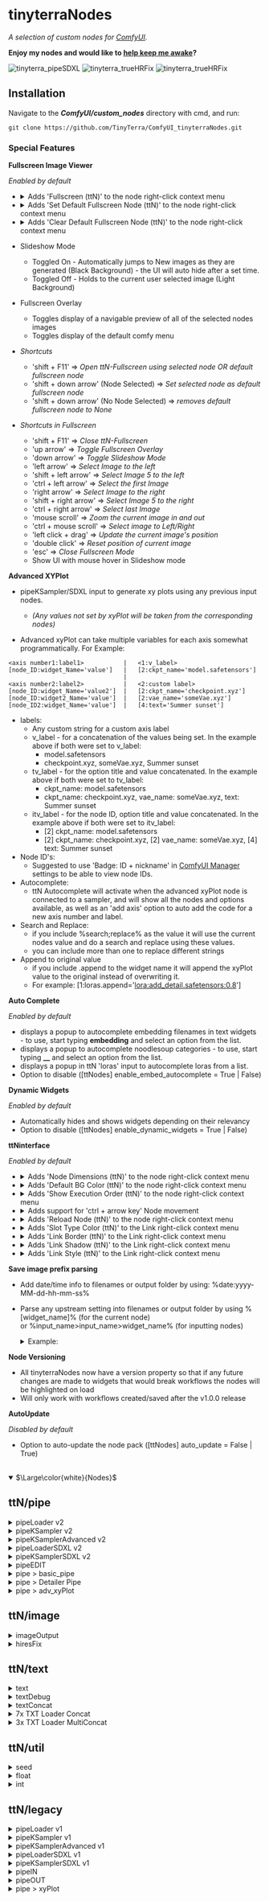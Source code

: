 # tinyterraNodes

*A selection of custom nodes for [ComfyUI](https://github.com/comfyanonymous/ComfyUI).*

**Enjoy my nodes and would like to [help keep me awake](buymeacoffee.com/tinyterra)?**

![tinyterra_pipeSDXL](workflows/tinyterra_pipeSDXL.png)
![tinyterra_trueHRFix](workflows/tinyterra_trueHRFix.png)
![tinyterra_trueHRFix](workflows/tinyterra_xyPlot.png)

## Installation
Navigate to the **_ComfyUI/custom_nodes_** directory with cmd, and run:

`git clone https://github.com/TinyTerra/ComfyUI_tinyterraNodes.git`

### Special Features
**Fullscreen Image Viewer**

*Enabled by default*

+ <details><summary>Adds 'Fullscreen (ttN)' to the node right-click context menu</summary> Opens a Fullscreen image viewer - containing all images generated by the selected node during the current comfy session.
+ <details><summary>Adds 'Set Default Fullscreen Node (ttN)' to the node right-click context menu</summary> Sets the currently selected node as the default Fullscreen node
+ <details><summary>Adds 'Clear Default Fullscreen Node (ttN)' to the node right-click context menu</summary> Clears the assigned default Fullscreen node
<break>

+ Slideshow Mode
    + Toggled On - Automatically jumps to New images as they are generated (Black Background) - the UI will auto hide after a set time.
    + Toggled Off - Holds to the current user selected image (Light Background)
+ Fullscreen Overlay
    + Toggles display of a navigable preview of all of the selected nodes images
    + Toggles display of the default comfy menu

+ *Shortcuts*
  + 'shift + F11' => _Open ttN-Fullscreen using selected node OR default fullscreen node_
  + 'shift + down arrow' (Node Selected) => _Set selected node as default fullscreen node_
  + 'shift + down arrow' (No Node Selected) => _removes default fullscreen node to None_

+ *Shortcuts in Fullscreen*
  + 'shift + F11' => _Close ttN-Fullscreen_
  + 'up arrow' => _Toggle Fullscreen Overlay_
  + 'down arrow' => _Toggle Slideshow Mode_
  + 'left arrow' => _Select Image to the left_
  + 'shift + left arrow' => _Select Image 5 to the left_
  + 'ctrl + left arrow' => _Select the first Image_
  + 'right arrow' => _Select Image to the right_
  + 'shift + right arrow' => _Select Image 5 to the right_
  + 'ctrl + right arrow' => _Select last Image_
  + 'mouse scroll' =>  _Zoom the current image in and out_
  + 'ctrl + mouse scroll' => _Select image to Left/Right_
  + 'left click + drag' => _Update the current image's position_
  + 'double click' => _Reset position of current image_
  + 'esc' => _Close Fullscreen Mode_
  + Show UI with mouse hover in Slideshow mode

**Advanced XYPlot**
+ pipeKSampler/SDXL input to generate xy plots using any previous input nodes.
    + _(Any values not set by xyPlot will be taken from the corresponding nodes)_

+ Advanced xyPlot can take multiple variables for each axis somewhat programmatically. For Example:

```
<axis number1:label1>           |   <1:v_label>
[node_ID:widget_Name='value']   |   [2:ckpt_name='model.safetensors']
                                |
<axis number2:label2>           |   <2:custom label>
[node_ID:widget_Name='value2']  |   [2:ckpt_name='checkpoint.xyz']
[node_ID:widget2_Name='value']  |   [2:vae_name='someVae.xyz']
[node_ID2:widget_Name='value']  |   [4:text='Summer sunset']
```
+  labels:
    + Any custom string for a custom axis label
    + v_label - for a concatenation of the values being set. In the example above if both were set to v_label:
        + model.safetensors
        + checkpoint.xyz, someVae.xyz, Summer sunset
    + tv_label - for the option title and value concatenated. In the example above if both were set to tv_label:
        + ckpt_name: model.safetensors
        + ckpt_name: checkpoint.xyz, vae_name: someVae.xyz, text: Summer sunset
    + itv_label - for the node ID, option title and value concatenated. In the example above if both were set to itv_label:
        + [2] ckpt_name: model.safetensors
        + [2] ckpt_name: checkpoint.xyz, [2] vae_name: someVae.xyz, [4] text: Summer sunset
+ Node ID's:
    + Suggested to use 'Badge: ID + nickname' in [ComfyUI Manager](https://github.com/ltdrdata/ComfyUI-Manager) settings to be able to view node IDs.
+ Autocomplete:
    + ttN Autocomplete will activate when the advanced xyPlot node is connected to a sampler, and will show all the nodes and options available, as well as an 'add axis' option to auto add the code for a new axis number and label.
+ Search and Replace:
    + if you include %search;replace% as the value it will use the current nodes value and do a search and replace using these values.
    + you can include more than one to replace different strings
+ Append to original value
    + if you include .append to the widget name it will append the xyPlot value to the original instead of overwriting it.
    + For example: [1:loras.append='<lora:add_detail.safetensors:0.8>']

**Auto Complete**

*Enabled by default*
+ displays a popup to autocomplete embedding filenames in text widgets - to use, start typing **embedding** and select an option from the list.
+ displays a popup to autocomplete noodlesoup categories - to use, start typing **__** and select an option from the list.
+ displays a popup in ttN 'loras' input to autocomplete loras from a list.
+ Option to disable ([ttNodes] enable_embed_autocomplete = True | False)

**Dynamic Widgets**

*Enabled by default*

+ Automatically hides and shows widgets depending on their relevancy
+ Option to disable ([ttNodes] enable_dynamic_widgets = True | False)

**ttNinterface**

*Enabled by default*

+ <details><summary>Adds 'Node Dimensions (ttN)' to the node right-click context menu</summary> Allows setting specific node Width and Height values as long as they are above the minimum size for the given node.
+ <details><summary>Adds 'Default BG Color (ttN)' to the node right-click context menu</summary> Allows setting specific default background color for every node added.
+ <details><summary>Adds 'Show Execution Order (ttN)' to the node right-click context menu</summary> Toggles execution order flags on node corners.
+ <details><summary>Adds support for 'ctrl + arrow key' Node movement</summary> This aligns the node(s) to the set ComfyUI grid spacing size and move the node in the direction of the arrow key by the grid spacing value. Holding shift in addition will move the node by the grid spacing size * 10.
+ <details><summary>Adds 'Reload Node (ttN)' to the node right-click context menu</summary> Creates a new instance of the node with the same position, size, color and title . It attempts to retain set widget values which is useful for replacing nodes when a node/widget update occurs </details>
+ <details><summary>Adds 'Slot Type Color (ttN)' to the Link right-click context menu</summary> Opens a color picker dialog menu to update the color of the selected link type. </details>
+ <details><summary>Adds 'Link Border (ttN)' to the Link right-click context menu</summary> Toggles link line border. </details>
+ <details><summary>Adds 'Link Shadow (ttN)' to the Link right-click context menu</summary> Toggles link line shadow. </details>
+ <details><summary>Adds 'Link Style (ttN)' to the Link right-click context menu</summary> Sets the default link line type. </details>


**Save image prefix parsing**

+ Add date/time info to filenames or output folder by using: %date:yyyy-MM-dd-hh-mm-ss%
+ Parse any upstream setting into filenames or output folder by using %[widget_name]% (for the current node) <br>
or %input_name>input_name>widget_name% (for inputting nodes) <br>
  <details><summary>Example:
  </summary>

  ![tinyterra_prefixParsing](workflows/tinyterra_prefixParsing.png)
  </details>

**Node Versioning**

+ All tinyterraNodes now have a version property so that if any future changes are made to widgets that would break workflows the nodes will be highlighted on load
+ Will only work with workflows created/saved after the v1.0.0 release

**AutoUpdate**

*Disabled by default*

+ Option to auto-update the node pack ([ttNodes] auto_update = False | True)

<br>
<details open>
	<summary>$\Large\color{white}{Nodes}$</summary>

## ttN/pipe

<details>
  <summary>pipeLoader v2</summary>

(Includes [ADV_CLIP_emb](https://github.com/BlenderNeko/ComfyUI_ADV_CLIP_emb))

![pipeLoader](https://github.com/TinyTerra/ComfyUI_tinyterraNodes/assets/115619949/deb74ef1-43a7-4fd5-9cdd-b4487eaee6f0)

   </details>

<details>
  <summary>pipeKSampler v2</summary>


Embedded with Advanced CLIP Text Encode with an additional pipe output

![pipeKSampler](https://github.com/TinyTerra/ComfyUI_tinyterraNodes/assets/115619949/0f33d9aa-65ea-4b4f-88fd-033e7c4f1e2a)


Old node layout:

<img src="https://github.com/TinyTerra/ComfyUI_tinyterraNodes/assets/115619949/32b189de-42e3-4464-b3b2-4e0e225e6abe"  width="50%">

With pipeLoader and pipeKSampler:

<img src="https://github.com/TinyTerra/ComfyUI_tinyterraNodes/assets/115619949/c806c2e3-2efb-44cb-bdf0-3fbc20251456"  width="50%">
  </details>

<details>
  <summary>pipeKSamplerAdvanced v2</summary>

Embedded with Advanced CLIP Text Encode with an additional pipe output

![pipeKSampler Advanced](https://github.com/TinyTerra/ComfyUI_tinyterraNodes/assets/115619949/31dd3860-6cb0-417b-9912-f3f5a37df68b)
  </details>

  <details>
  <summary>pipeLoaderSDXL v2</summary>

SDXL Loader and Advanced CLIP Text Encode with an additional pipe output

![pipeLoaderSDXL](https://github.com/TinyTerra/ComfyUI_tinyterraNodes/assets/115619949/cb6e43f8-a1c7-47f8-aab7-d403908bf83b)

   </details>

<details>
  <summary>pipeKSamplerSDXL v2</summary>

SDXL Sampler (base and refiner in one) and Advanced CLIP Text Encode with an additional pipe output

![pipeLoaderSDXL](https://github.com/TinyTerra/ComfyUI_tinyterraNodes/assets/115619949/cb6e43f8-a1c7-47f8-aab7-d403908bf83b)

Old node layout:

<img src="https://github.com/TinyTerra/ComfyUI_tinyterraNodes/assets/115619949/6fe28463-6ca4-4d45-818a-bbe91d84f3c4"  width="50%">

With pipeLoaderSDXL and pipeKSamplerSDXL:

<img src="https://github.com/TinyTerra/ComfyUI_tinyterraNodes/assets/115619949/faa5c807-c96c-4734-99cd-34e6024c32fb"  width="50%">
  </details>



<details>
  <summary>pipeEDIT</summary>

Update/Overwrite any of the 8 original inputs in a Pipe line with new information.
+ _**Inputs -** pipe, model, conditioning, conditioning, samples, vae, clip, image, seed_
+ _**Outputs -** pipe_
   </details>

<details>
  <summary>pipe > basic_pipe</summary>

Convert ttN pipe line to basic pipe (to be compatible with [ImpactPack](https://github.com/ltdrdata/ComfyUI-Impact-Pack)), WITH original pipe throughput
+ _**Inputs -** pipe[model, conditioning, conditioning, samples, vae, clip, image, seed]_
+ _**Outputs -** basic_pipe[model, clip, vae, conditioning, conditioning], pipe_
   </details>

<details>
  <summary>pipe > Detailer Pipe</summary>

Convert ttN pipe line to detailer pipe (to be compatible with [ImpactPack](https://github.com/ltdrdata/ComfyUI-Impact-Pack)), WITH original pipe throughput
+ _**Inputs -** pipe[model, conditioning, conditioning, samples, vae, clip, image, seed], bbox_detector, sam_model_opt_
+ _**Outputs -** detailer_pipe[model, vae, conditioning, conditioning, bbox_detector, sam_model_opt], pipe_
   </details>

<details>
  <summary>pipe > adv_xyPlot</summary>

pipeKSampler input to generate xy plots using sampler and loader values. (Any values not set by xyPlot will be taken from the corresponding nodes)

![adv_xyPlot](https://github.com/TinyTerra/ComfyUI_tinyterraNodes/assets/115619949/4443f88e-5e95-413b-9eb1-caf643b19ba1)
   </details>

## ttN/image

<details>
  <summary>imageOutput</summary>

Preview or Save an image with one node, with image throughput.
+ _**Inputs -** image, image output[Hide, Preview, Save, Hide/Save], output path, save prefix, number padding[None, 2-9], file type[PNG, JPG, JPEG, BMP, TIFF, TIF] overwrite existing[True, False], embed workflow[True, False]_
+ _**Outputs -** image_

</details>

<details>
  <summary>hiresFix</summary>

Upscale image by model, optional rescale of result image.
+ _**Inputs -** image, vae, upscale_model, rescale_after_model[true, false], rescale[by_percentage, to Width/Height], rescale method[nearest-exact, bilinear, area], factor, width, height, crop, image_output[Hide, Preview, Save], save prefix, output_latent[true, false]_
+ _**Outputs -** image, latent_
   </details>

## ttN/text
<details>
  <summary>text</summary>

Basic TextBox Loader.
+ _**Outputs -** text (STRING)_
   </details>

<details>
  <summary>textDebug</summary>

Text input, to display text inside the node, with optional print to console.
+ _**inputs -** text, print_to_console_
+ _**Outputs -** text (STRING)_
   </details>

<details>
  <summary>textConcat</summary>

3 TextBOX inputs with a single concatenated output.
+ _**inputs -** text1, text2, text3 (STRING's), delimiter_
+ _**Outputs -** text (STRING)_
   </details>

<details>
  <summary>7x TXT Loader Concat</summary>

7 TextBOX inputs concatenated with spaces into a single output, AND seperate text outputs.
+ _**inputs -** text1, text2, text3, text4, text5, text6, text7 (STRING's), delimiter_
+ _**Outputs -** text1, text2, text3, text4, text5, text6, text7, concat (STRING's)_
   </details>

<details>
  <summary>3x TXT Loader MultiConcat</summary>

3 TextBOX inputs with seperate text outputs AND multiple concatenation variations (concatenated with spaces).
+ _**inputs -** text1, text2, text3 (STRING's), delimiter_
+ _**Outputs -** text1, text2, text3, 1 & 2, 1 & 3, 2 & 3, concat (STRING's)_
   </details>

## ttN/util
<details>
  <summary>seed</summary>

Basic Seed Loader.
+ _**Outputs -** seed (INT)_
   </details>

<details>
  <summary>float</summary>

float loader and converter
+ _**inputs -** float (FLOAT)_
+ _**Outputs -** float, int, text (FLOAT, INT, STRING)_
   </details>

<details>
  <summary>int</summary>

int loader and converter
+ _**inputs -** int (INT)_
+ _**Outputs -** int, float, text (INT, FLOAT, STRING)_
   </details>

 </details>

## ttN/legacy

<details>
  <summary>pipeLoader v1</summary>

(Modified from [Efficiency Nodes](https://github.com/LucianoCirino/efficiency-nodes-comfyui) and [ADV_CLIP_emb](https://github.com/BlenderNeko/ComfyUI_ADV_CLIP_emb))

Combination of Efficiency Loader and Advanced CLIP Text Encode with an additional pipe output
+ _**Inputs -** model, vae, clip skip, (lora1, modelstrength clipstrength), (Lora2, modelstrength clipstrength), (Lora3, modelstrength clipstrength), (positive prompt, token normalization, weight interpretation), (negative prompt, token normalization, weight interpretation), (latent width, height), batch size, seed_
+ _**Outputs -** pipe, model, conditioning, conditioning, samples, vae, clip, seed_
   </details>

<details>
  <summary>pipeKSampler v1</summary>

(Modified from [Efficiency Nodes](https://github.com/LucianoCirino/efficiency-nodes-comfyui) and [QOLS_Omar92](https://github.com/omar92/ComfyUI-QualityOfLifeSuit_Omar92))

Combination of Efficiency Loader and Advanced CLIP Text Encode with an additional pipe output
+ _**Inputs -** pipe, (optional pipe overrides), xyplot, (Lora, model strength, clip strength), (upscale method, factor, crop), sampler state, steps, cfg, sampler name, scheduler, denoise, (image output [None, Preview, Save]), Save_Prefix, seed_
+ _**Outputs -** pipe, model, conditioning, conditioning, samples, vae, clip, image, seed_

Old node layout:

<img src="https://github.com/TinyTerra/ComfyUI_tinyterraNodes/assets/115619949/32b189de-42e3-4464-b3b2-4e0e225e6abe"  width="50%">

With pipeLoader and pipeKSampler:

<img src="https://github.com/TinyTerra/ComfyUI_tinyterraNodes/assets/115619949/c806c2e3-2efb-44cb-bdf0-3fbc20251456"  width="50%">
  </details>

<details>
  <summary>pipeKSamplerAdvanced v1</summary>

Combination of Efficiency Loader and Advanced CLIP Text Encode with an additional pipe output
+ _**Inputs -** pipe, (optional pipe overrides), xyplot, (Lora, model strength, clip strength), (upscale method, factor, crop), sampler state, steps, cfg, sampler name, scheduler, starts_at_step, return_with_leftover_noise, (image output [None, Preview, Save]), Save_Prefix_
+ _**Outputs -** pipe, model, conditioning, conditioning, samples, vae, clip, image, seed_

  </details>

  <details>
  <summary>pipeLoaderSDXL v1</summary>

SDXL Loader and Advanced CLIP Text Encode with an additional pipe output
+ _**Inputs -** model, vae, clip skip, (lora1, modelstrength clipstrength), (Lora2, modelstrength clipstrength), model, vae, clip skip, (lora1, modelstrength clipstrength), (Lora2, modelstrength clipstrength), (positive prompt, token normalization, weight interpretation), (negative prompt, token normalization, weight interpretation), (latent width, height), batch size, seed_
+ _**Outputs -** sdxlpipe, model, conditioning, conditioning, vae, model, conditioning, conditioning, vae, samples, clip, seed_
   </details>

<details>
  <summary>pipeKSamplerSDXL v1</summary>

SDXL Sampler (base and refiner in one) and Advanced CLIP Text Encode with an additional pipe output
+ _**Inputs -** sdxlpipe, (optional pipe overrides), (upscale method, factor, crop), sampler state, base_steps, refiner_steps cfg, sampler name, scheduler, (image output [None, Preview, Save]), Save_Prefix, seed_
+ _**Outputs -** pipe, model, conditioning, conditioning, vae, model, conditioning, conditioning, vae, samples, clip, image, seed_

Old node layout:

<img src="https://github.com/TinyTerra/ComfyUI_tinyterraNodes/assets/115619949/6fe28463-6ca4-4d45-818a-bbe91d84f3c4"  width="50%">

With pipeLoaderSDXL and pipeKSamplerSDXL:

<img src="https://github.com/TinyTerra/ComfyUI_tinyterraNodes/assets/115619949/faa5c807-c96c-4734-99cd-34e6024c32fb"  width="50%">
  </details>

<details>
  <summary>pipeIN</summary>

Encode up to 8 frequently used inputs into a single Pipe line.
+ _**Inputs -** model, conditioning, conditioning, samples, vae, clip, image, seed_
+ _**Outputs -** pipe_
   </details>

<details>
  <summary>pipeOUT</summary>

Decode single Pipe line into the 8 original outputs, AND a Pipe throughput.
+ _**Inputs -** pipe_
+ _**Outputs -** model, conditioning, conditioning, samples, vae, clip, image, seed, pipe_
   </details>

<details>
  <summary>pipe > xyPlot</summary>

pipeKSampler input to generate xy plots using sampler and loader values. (Any values not set by xyPlot will be taken from the corresponding pipeKSampler or pipeLoader)
+ _**Inputs -** grid_spacing, latent_id, flip_xy, x_axis, x_values, y_axis, y_values_
+ _**Outputs -** xyPlot_
   </details>
